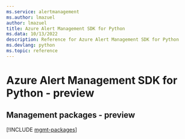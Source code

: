 ```yaml
---
ms.service: alertmanagement
ms.author: lmazuel
author: lmazuel
title: Azure Alert Management SDK for Python
ms.data: 10/13/2022
description: Reference for Azure Alert Management SDK for Python
ms.devlang: python
ms.topic: reference
---
```

# Azure Alert Management SDK for Python - preview

## Management packages - preview
[!INCLUDE [mgmt-packages](alert-management-mgmt-index.md)]